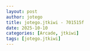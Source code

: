 ```yaml
---
layout: post
author: jotego
title: jotego.jtkiwi - 701515f
date: 2025-10-10
categories: [Arcade, jtkiwi]
tags: [jotego.jtkiwi]
---
```


